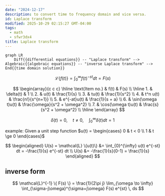```yaml
---
date: "2024-12-17"
description: to convert time to frequency domain and vice versa.
id: Laplace transform
modified: 2025-10-29 02:15:27 GMT-04:00
tags:
  - math
  - sfwr3dx4
title: Laplace transform
---
```


```mermaid
graph LR
    Diff{{differential equations}} -- "Laplace transform" --> Algebraic{{algebraic equations}} -- "inverse Laplace transform" --> End{{time domain solution}}
```

$$
\mathcal{L} \{f(t)\} = \int_0^{\infty}f(t)^{-st}dt = F(s)
$$

$$
\begin{array}{c c c} \hline \text{Item no.} & f(t) & F(s) \\ \hline 1. & \delta(t) & 1 \\ 2. & u(t) & \frac{1}{s} \\ 3. & tu(t) & \frac{1}{s^2} \\ 4. & t^n u(t) & \frac{n!}{s^{n+1}} \\ 5. & e^{-at}u(t) & \frac{1}{s + a} \\ 6. & \sin(\omega t)u(t) & \frac{\omega}{s^2 + \omega^2} \\ 7. & \cos(\omega t)u(t) & \frac{s}{s^2 + \omega^2} \\ \hline \end{array}
$$

$$
\delta{(t)} = 0, \quad t \neq 0,\quad \int_0^{\infty}{\delta{(t)}}dt=1
$$

example: Given a unit step function $u(t) = \begin{cases} 0 & t < 0 \\ 1 & t \ge 0 \end{cases}$

$$
\begin{aligned}
U(s) = \mathcal{L} \{u(t)\} &= \int_{0}^{\infty} u(t) e^{-st} dt = -\frac{1}{s} e^{-st} dt \\
U(s) &= -\frac{1}{s}(0-1) = \frac{1}{s}
\end{aligned}
$$

## inverse form

$$
\mathcal{L}^{-1} \{ F(s) \} = \frac{1}{2\pi j} \lim_{\omega \to \infty} \int_{\sigma-j\omega}^{\sigma+j\omega} F(s) e^{st} \, ds
$$
